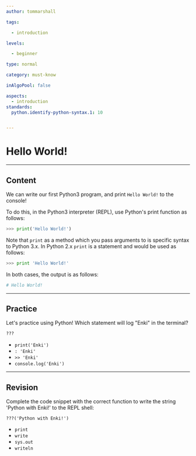 ```yaml
---
author: tommarshall

tags:

  - introduction

levels:

  - beginner

type: normal

category: must-know

inAlgoPool: false

aspects:
  - introduction
standards:
  python.identify-python-syntax.1: 10


---
```


# Hello World!

---
## Content

We can write our first Python3 program, and print `Hello World!` to the console!

To do this, in the Python3 interpreter (REPL), use Python's print function as follows:

```python
>>> print('Hello World!')
```

Note that `print` as a method which you pass arguments to is specific syntax to Python 3.x. In Python 2.x `print` is a statement and would be used as follows:

```python
>>> print 'Hello World!'
```

In both cases, the output is as follows:

```python
# Hello World!
```

---

## Practice

Let's practice using Python! Which statement will log "Enki" in the terminal?

```python
???
```

* `print('Enki')`
* `: 'Enki'`
* `>> 'Enki'`
* `console.log('Enki')`

---
## Revision

Complete the code snippet with the correct function to write the string 'Python with Enki!' to the REPL shell:

```
???('Python with Enki!')
```

* `print`
* `write`
* `sys.out`
* `writeln`

